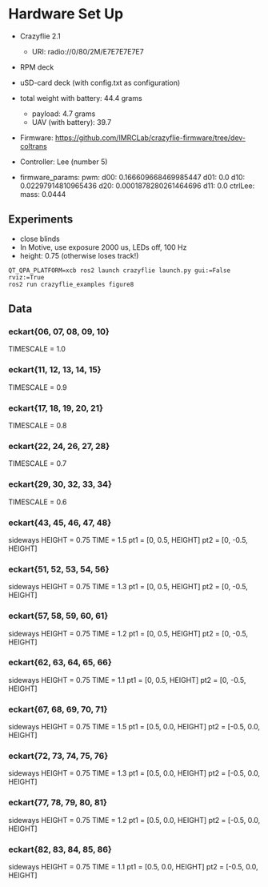 # Hardware Set Up

* Crazyflie 2.1
    * URI: radio://0/80/2M/E7E7E7E7E7
* RPM deck
* uSD-card deck (with config.txt as configuration)
* total weight with battery: 44.4 grams
    * payload: 4.7 grams
    * UAV (with battery): 39.7

* Firmware: https://github.com/IMRCLab/crazyflie-firmware/tree/dev-coltrans
* Controller: Lee (number 5)
* firmware_params:
      pwm:
        d00: 0.166609668469985447
        d01: 0.0
        d10: 0.02297914810965436
        d20: 0.0001878280261464696
        d11: 0.0
      ctrlLee:
        mass: 0.0444

## Experiments

* close blinds
* In Motive, use exposure 2000 us, LEDs off, 100 Hz
* height: 0.75 (otherwise loses track!)

```
QT_QPA_PLATFORM=xcb ros2 launch crazyflie launch.py gui:=False rviz:=True
ros2 run crazyflie_examples figure8
```

## Data 

### eckart{06, 07, 08, 09, 10}

TIMESCALE = 1.0

### eckart{11, 12, 13, 14, 15}

TIMESCALE = 0.9

### eckart{17, 18, 19, 20, 21}

TIMESCALE = 0.8

### eckart{22, 24, 26, 27, 28}

TIMESCALE = 0.7

### eckart{29, 30, 32, 33, 34}

TIMESCALE = 0.6

### eckart{43, 45, 46, 47, 48}

sideways
HEIGHT = 0.75
TIME = 1.5
pt1 = [0, 0.5, HEIGHT]
pt2 = [0, -0.5, HEIGHT]

### eckart{51, 52, 53, 54, 56}

sideways
HEIGHT = 0.75
TIME = 1.3
pt1 = [0, 0.5, HEIGHT]
pt2 = [0, -0.5, HEIGHT]

### eckart{57, 58, 59, 60, 61}

sideways
HEIGHT = 0.75
TIME = 1.2
pt1 = [0, 0.5, HEIGHT]
pt2 = [0, -0.5, HEIGHT]

### eckart{62, 63, 64, 65, 66}

sideways
HEIGHT = 0.75
TIME = 1.1
pt1 = [0, 0.5, HEIGHT]
pt2 = [0, -0.5, HEIGHT]

### eckart{67, 68, 69, 70, 71}

sideways
HEIGHT = 0.75
TIME = 1.5
pt1 = [0.5, 0.0, HEIGHT]
pt2 = [-0.5, 0.0, HEIGHT]

### eckart{72, 73, 74, 75, 76}

sideways
HEIGHT = 0.75
TIME = 1.3
pt1 = [0.5, 0.0, HEIGHT]
pt2 = [-0.5, 0.0, HEIGHT]

### eckart{77, 78, 79, 80, 81}

sideways
HEIGHT = 0.75
TIME = 1.2
pt1 = [0.5, 0.0, HEIGHT]
pt2 = [-0.5, 0.0, HEIGHT]

### eckart{82, 83, 84, 85, 86}

sideways
HEIGHT = 0.75
TIME = 1.1
pt1 = [0.5, 0.0, HEIGHT]
pt2 = [-0.5, 0.0, HEIGHT]